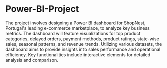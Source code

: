 # Power-BI-Project
The project involves designing a Power BI dashboard for ShopNest, Portugal's leading e-commerce marketplace, to analyze key business metrics. The dashboard will feature visualizations for top product categories, delayed orders, payment methods, product ratings, state-wise sales, seasonal patterns, and revenue trends. Utilizing various datasets, the dashboard aims to provide insights into sales performance and operational efficiency. Key functionalities include interactive elements for detailed analysis and comparison.
